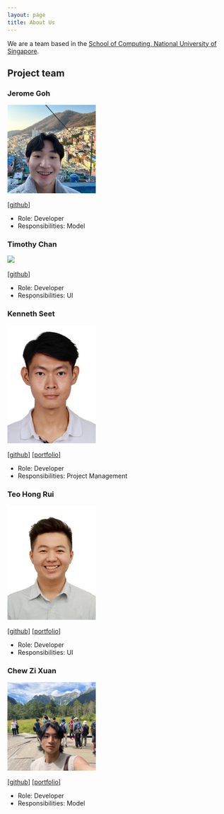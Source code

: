 ```yaml
---
layout: page
title: About Us
---
```


We are a team based in the [School of Computing, National University of Singapore](http://www.comp.nus.edu.sg).

## Project team

### Jerome Goh

<img src="images/jaejayrome.png" width="200px">

[[github](https://github.com/jaejayrome)]

- Role: Developer
- Responsibilities: Model

### Timothy Chan

<img src="images/timothysashimi.png" width="200px">

[[github](http://github.com/timothysashimi)]

- Role: Developer
- Responsibilities: UI

### Kenneth Seet

<img src="images/itstrueitstrueitsrealitsreal.png" width="200px">

[[github](http://github.com/itstrueitstrueitsrealitsreal)] [[portfolio](team/itstrueitstrueitsrealitsreal.md)]

- Role: Developer
- Responsibilities: Project Management

### Teo Hong Rui

<img src="images/sethteo.png" width="200px">

[[github](https://github.com/sethteo)]
[[portfolio](team/sethteo.md)]

- Role: Developer
- Responsibilities: UI

### Chew Zi Xuan

<img src="images/chewbum.png" width="200px">

[[github](http://github.com/chewbum)]
[[portfolio](team/chewbum.md)]

- Role: Developer
- Responsibilities: Model
